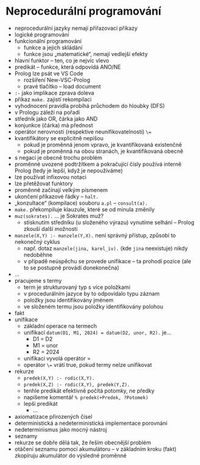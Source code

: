 # Neprocedurální programování

- neprocedurální jazyky nemají přiřazovací příkazy
- logické programování
- funkcionální programování
	- funkce a jejich skládání
	- funkce jsou „matematické“, nemají vedlejší efekty
- hlavní funktor – ten, co je nejvíc vlevo
- predikát – funkce, která odpovídá ANO/NE
- Prolog lze psát ve VS Code
	- rozšíření New-VSC-Prolog
	- pravé tlačítko – load document
- `:-` jako implikace zprava doleva
- příkaz `make.` zajistí rekompilaci
- vyhodnocení pravidla probíhá průchodem do hloubky (DFS)
- v Prologu záleží na pořadí
- středník jako OR, čárka jako AND
- konjunkce (čárka) má přednost
- operátor nerovnosti (respektive neunifikovatelnosti) `\=`
- kvantifikátory se explicitně nepíšou
	- pokud je proměnná jenom vpravo, je kvantifikovaná existenčně
	- pokud je proměnná na obou stranách, je kvantifikovaná obecně
- s negací je obecně trochu problém
- proměnné uvozené podtržítkem a pokračující čísly používá interně Prolog (tedy je lepší, když je nepoužíváme)
- lze používat infixovou notaci
- lze přetěžovat funktory
- proměnné začínají velkým písmenem
- ukončení příkazové řádky – `halt.`
- „konzultace“ (kompilace) souboru `a.pl` – `consult(a).`
- `make.` překompiluje klauzule, které se od minula změnily
- `muz(sokrates).` … je Sokrates muž?
	- stisknutím středníku (u složeného výrazu) vynutíme selhání – Prolog zkouší další možnosti
- `manzele(X,Y) :- manzele(Y,X).` není správný přístup, způsobí to nekonečný cyklus
	- např. dotaz `manzele(jina, karel_iv).` (kde `jina` neexistuje) nikdy nedoběhne
	- v případě neúspěchu se provede unifikace – ta prohodí pozice (ale to se postupně provádí donekonečna)
- …
- pracujeme s termy
	- term je strukturovaný typ s více položkami
	- v procedurálním jazyce by to odpovídalo typu záznam
	- položky jsou identifikovány jménem
	- ve složeném termu jsou položky identifikovány polohou
- fakt
- unifikace
	- základní operace na termech
	- unifikací `datum(D1, M1, 2024) = datum(D2, unor, R2).` je…
		- D1 = D2
		- M1 = unor
		- R2 = 2024
	- unifikaci vyvolá operátor =
	- operátor `\=` vrátí true, pokud termy nelze unifikovat
- rekurze
	- `predek(X,Y) :- rodic(X,Y).`
	- `predek(X,Z) :- rodic(X,Y), predek(Y,Z).`
	- tenhle predikát efektivně počítá potomky, ne předky
	- napíšeme komentář `% predek(+Predek, ?Potomek)`
	- lepší predikát
		- …
- axiomatizace přirozených čísel
- deterministická a nedeterministická implementace porovnání
- nedeterminismus jako mocný nástroj
- seznamy
- rekurze se dobře dělá tak, že řeším obecnější problém
- otáčení seznamu pomocí akumulátoru – v základním kroku (fakt) zkopíruju akumulátor do výsledné proměnné
